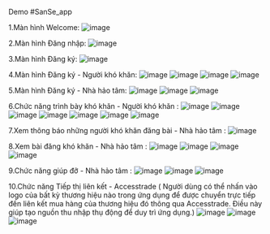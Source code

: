 Demo
#SanSe_app 


1.Màn hình Welcome:
![image](https://raw.githubusercontent.com/user-attachments/assets/ef1e1089-7855-40fa-a4a5-132c45b97a10)

2.Màn hình Đăng nhập:
![image](https://github.com/user-attachments/assets/bc363687-6a03-46ef-954f-034528dc6a56)

3.Màn hình Đăng ký:
![image](https://github.com/user-attachments/assets/97f946a6-38bc-44dd-a658-d32e0dc25baa)

4.Màn hình Đăng ký - Người khó khăn:
![image](https://github.com/user-attachments/assets/854e7ae0-da1d-45e8-b781-c5a89a78201c)
![image](https://github.com/user-attachments/assets/37c05467-7d70-46ad-b02f-0c83b8bda7d2)
![image](https://github.com/user-attachments/assets/79f583e2-fbd4-4f36-bc12-4d16051decf3)
![image](https://github.com/user-attachments/assets/957a9349-fdb8-4cc5-97b1-1309baf03e76)

5.Màn hình Đăng ký - Nhà hảo tâm:
![image](https://github.com/user-attachments/assets/f52aa285-9526-4440-b9c3-f46676dbdbbb)
![image](https://github.com/user-attachments/assets/a9712daa-ef3a-445e-be6c-f7c54555312d)
![image](https://github.com/user-attachments/assets/ccb1f6bd-7972-42dd-a5b8-2207e31764d9)

6.Chức năng trình bày khó khăn - Người khó khăn :
![image](https://github.com/user-attachments/assets/d0069a23-4c31-4381-8506-9d0bce6c4226)
![image](https://github.com/user-attachments/assets/8fd3cb41-6df4-4130-bb0b-d7b55e2fca19)
![image](https://github.com/user-attachments/assets/c1ea99be-7298-48d2-8200-ce634b3e1d75)
![image](https://github.com/user-attachments/assets/50e59f7b-a29c-429c-9742-ff538ed4e719)
![image](https://github.com/user-attachments/assets/6f6e7911-2b42-4bd4-8a37-489a1e0c92b7)
![image](https://github.com/user-attachments/assets/c4c79b4b-38c8-4647-ba14-24c0160e3db9)
![image](https://github.com/user-attachments/assets/78efa10a-caee-4d6b-b87b-3fc24f935a8d)

7.Xem thông báo những người khó khăn đăng bài - Nhà hảo tâm :
![image](https://github.com/user-attachments/assets/7edeb50f-de5b-4440-9ae3-314292795bdc)

8.Xem bài đăng khó khăn - Nhà hảo tâm :
![image](https://github.com/user-attachments/assets/0a5b6fb2-801c-4c24-b517-de3dceb96d84)
![image](https://github.com/user-attachments/assets/8ecde1b7-8e08-4636-a595-e5e5e7a5a57c)
![image](https://github.com/user-attachments/assets/50f58c5a-2a0e-4012-9ca9-2994d291ab8f)
![image](https://github.com/user-attachments/assets/36991f5c-a6e0-4af8-8f40-61310e1df250)

9.Chức năng giúp đỡ - Nhà hảo tâm :
![image](https://github.com/user-attachments/assets/1fc7d9f0-c926-4d91-b85e-b3c025531d2d)
![image](https://github.com/user-attachments/assets/be6ee1da-7b52-4449-8837-df7972e17908)
![image](https://github.com/user-attachments/assets/aea6d432-a1c5-4832-8afb-2d2b4369555f)

10.Chức năng Tiếp thị liên kết - Accesstrade 
  ( Người dùng có thể nhấn vào logo của bất kỳ thương hiệu nào trong ứng dụng để được chuyển trực tiếp đến liên kết mua hàng của thương hiệu đó thông qua Accesstrade. Điều này giúp tạo nguồn thu nhập thụ động để      duy trì ứng dụng.)
![image](https://github.com/user-attachments/assets/5fd95a29-01eb-49e0-a609-eb871c2379c0)
![image](https://github.com/user-attachments/assets/773492f9-784f-4a57-941a-a911d08cacee)
![image](https://github.com/user-attachments/assets/1c2d0264-c272-4207-b7c7-9d1b3e127754)




